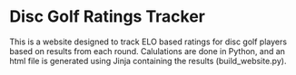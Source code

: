 # Disc Golf Ratings Tracker

This is a website designed to track ELO based ratings for disc golf players based on results
from each round. Calulations are done in Python, and an html file is generated using
Jinja containing the results (build_website.py).
